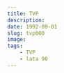 ```yaml
---
title: TVP
description: 
date: 1992-09-01
slug: tvp000
image: 
tags:
    - TVP
    - lata 90
---
```


